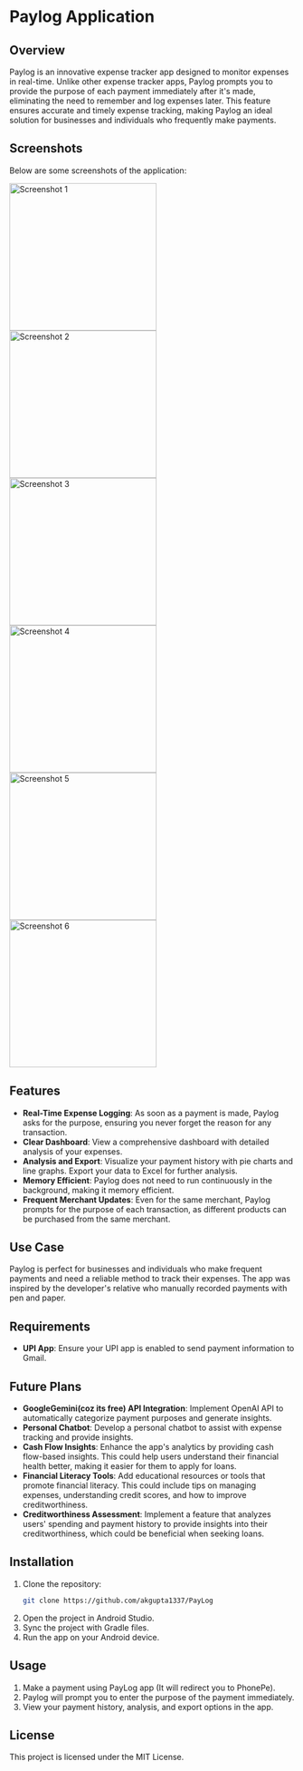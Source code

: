 # Paylog Application

## Overview

Paylog is an innovative expense tracker app designed to monitor expenses in real-time. Unlike other expense tracker apps, Paylog prompts you to provide the purpose of each payment immediately after it's made, eliminating the need to remember and log expenses later. This feature ensures accurate and timely expense tracking, making Paylog an ideal solution for businesses and individuals who frequently make payments.

## Screenshots

Below are some screenshots of the application:


<div>
    <img src="screenshots/1.jpeg" alt="Screenshot 1" width="260" style="margin-right: 10px;" />
    <img src="screenshots/2.jpeg" alt="Screenshot 2" width="260" style="margin-right: 10px;" />
    <img src="screenshots/3.jpeg" alt="Screenshot 3" width="260" />
</div>
<div>
    <img src="screenshots/4.jpeg" alt="Screenshot 4" width="260" style="margin-right: 10px;" />
    <img src="screenshots/5.jpeg" alt="Screenshot 5" width="260" style="margin-right: 10px;" />
    <img src="screenshots/6.jpeg" alt="Screenshot 6" width="260" />
</div>


## Features

- **Real-Time Expense Logging**: As soon as a payment is made, Paylog asks for the purpose, ensuring you never forget the reason for any transaction.
- **Clear Dashboard**: View a comprehensive dashboard with detailed analysis of your expenses.
- **Analysis and Export**: Visualize your payment history with pie charts and line graphs. Export your data to Excel for further analysis.
- **Memory Efficient**: Paylog does not need to run continuously in the background, making it memory efficient.
- **Frequent Merchant Updates**: Even for the same merchant, Paylog prompts for the purpose of each transaction, as different products can be purchased from the same merchant.

## Use Case

Paylog is perfect for businesses and individuals who make frequent payments and need a reliable method to track their expenses. The app was inspired by the developer's relative who manually recorded payments with pen and paper.

## Requirements

- **UPI App**: Ensure your UPI app is enabled to send payment information to Gmail.

## Future Plans

- **GoogleGemini(coz its free) API Integration**: Implement OpenAI API to automatically categorize payment purposes and generate insights.
- **Personal Chatbot**: Develop a personal chatbot to assist with expense tracking and provide insights.
- **Cash Flow Insights**: Enhance the app's analytics by providing cash flow-based insights. This could help users understand their financial health better, making it easier for them to apply for loans.
- **Financial Literacy Tools**: Add educational resources or tools that promote financial literacy. This could include tips on managing expenses, understanding credit scores, and how to improve creditworthiness.
- **Creditworthiness Assessment**: Implement a feature that analyzes users' spending and payment history to provide insights into their creditworthiness, which could be beneficial when seeking loans.

## Installation

1. Clone the repository:
    ```bash
    git clone https://github.com/akgupta1337/PayLog
    ```
2. Open the project in Android Studio.
3. Sync the project with Gradle files.
4. Run the app on your Android device.

## Usage

1. Make a payment using PayLog app (It will redirect you to PhonePe).
2. Paylog will prompt you to enter the purpose of the payment immediately.
3. View your payment history, analysis, and export options in the app.



## License

This project is licensed under the MIT License.


